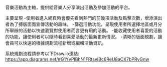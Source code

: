 音樂活動為主軸，提供給音樂人分享演出活動及參加活動的平台。 <p>
主要呈現
-使用者進入網頁時會優先看到熱門的前幾項活動及點擊次數，增添演出者為了搏版面而宣傳活動的趣味。
-篩選活動功能，呈現使用者所選擇地區或月分所舉辦的活動以快速瀏覽對使用者而言更有用的活動。
-能收藏使用者喜愛的活動的功能，讓使用者可以隨時看到喜愛活動的最新更新情況。
-清晰的版面規劃，讓會員可以快速的根據規劃流程新增或編輯活動資訊。


系統規劃流程請參考以下Draw.io連結:
https://app.diagrams.net/#G1YvPlBhN1FRtsvIBc6ReU8aCX7bPRvGnw
